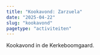 ```yaml
---
title: "Kookavond: Zarzuela"
date: "2025-04-22"
slug: "kookavond"
pagetype: "activiteiten"
---
```


Kookavond in de Kerkeboomgaard.